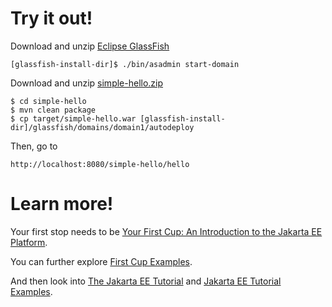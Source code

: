 
# Try it out!

Download and unzip [Eclipse GlassFish](https://glassfish.org/download)

```
[glassfish-install-dir]$ ./bin/asadmin start-domain
```

Download and unzip [simple-hello.zip](https://github.com/eclipse-ee4j/starter/samples/simple-hello.zip)

```
$ cd simple-hello
$ mvn clean package
$ cp target/simple-hello.war [glassfish-install-dir]/glassfish/domains/domain1/autodeploy
```

Then, go to 

```
http://localhost:8080/simple-hello/hello
```

# Learn more!

Your first stop needs to be [Your First Cup: An Introduction to the Jakarta EE Platform](https://eclipse-ee4j.github.io/jakartaee-firstcup/).

You can further explore [First Cup Examples](https://github.com/eclipse-ee4j/jakartaee-firstcup-examples).

And then look into [The Jakarta EE Tutorial](https://eclipse-ee4j.github.io/jakartaee-tutorial/toc.html) and [Jakarta EE Tutorial Examples](https://github.com/eclipse-ee4j/jakartaee-tutorial-examples).
